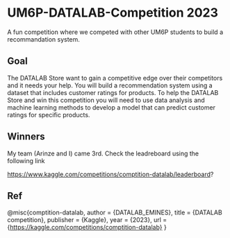 # UM6P-DATALAB-Competition 2023
A fun competition where we competed with other UM6P students to build a recommandation system.

## Goal

The DATALAB Store want to gain a competitive edge over their competitors and it needs your help. You will build a recommendation system using a dataset that includes customer ratings for products. To help the DATALAB Store and win this competition you will need to use data analysis and machine learning methods to develop a model that can predict customer ratings for specific products. 

## Winners

My team (Arinze and I) came 3rd.
Check the leadreboard using the following link

https://www.kaggle.com/competitions/comptition-datalab/leaderboard?

## Ref

@misc{comptition-datalab,
    author = {DATALAB_EMINES},
    title = {DATALAB competition},
    publisher = {Kaggle},
    year = {2023},
    url = {https://kaggle.com/competitions/comptition-datalab}
}
